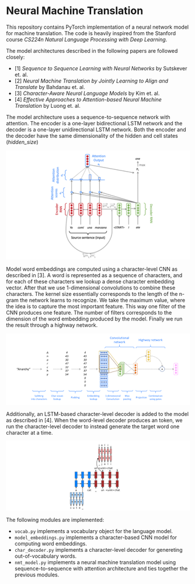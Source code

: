 # Neural Machine Translation

This repository contains PyTorch implementation of a neural network model for machine translation. The code is heavily inspired from the Stanford course *CS224n Natural Language Processing with Deep Learning*.

The model architectures described in the following papers are followed closely:
 * [1] *Sequence to Sequence Learning with Neural Networks* by Sutskever et. al.
 * [2] *Neural Machine Translation by Jointly Learning to Align and Translate* by Bahdanau et. al.
 * [3] *Character-Aware Neural Language Models* by Kim et. al.
 * [4] *Effective Approaches to Attention-based Neural Machine Translation* by Luong et. al.

The model architecture uses a sequence-to-sequence network with attention. The encoder is a one-layer bidirectional LSTM network and the decoder is a one-layer unidirectional LSTM network. Both the encoder and the decoder have the same dimensionality of the hidden and cell states (*hidden_size*)

!["Model Architecture"](img/model_architecture.png)

Model word embeddings are computed using a character-level CNN as described in [3]. A word is represented as a sequence of characters, and for each of these characters we lookup a dense character embedding vector. After that we use 1-dimensional convolutions to combine these characters. The kernel size essentially corresponds to the length of the n-gram the network learns to recognize. We take the maximum value, where the idea is to capture the most important feature. This way one filter of the CNN produces one feature. The number of filters corresponds to the dimension of the word embedding produced by the model. Finally we run the result through a highway network.

!["Model Embedding"](img/model_embedding.png)

Additionally, an LSTM-based character-level decoder is added to the model as described in [4]. When the word-level decoder produces an *<UNK>* token, we run the character-level decoder to instead generate the target word one character at a time.

!["Character Decoder"](img/character_decoder.png)

The following modules are implemented:
 * `vocab.py` implements a vocabulary object for the language model.
 * `model_embeddings.py` implements a character-based CNN model for computing word embeddings.
 * `char_decoder.py` implements a character-level decoder for genereting out-of-vocabulary words.
 * `nmt_model.py` implements a neural machine translation model using sequence-to-sequence with attention architecture and ties together the previous modules.